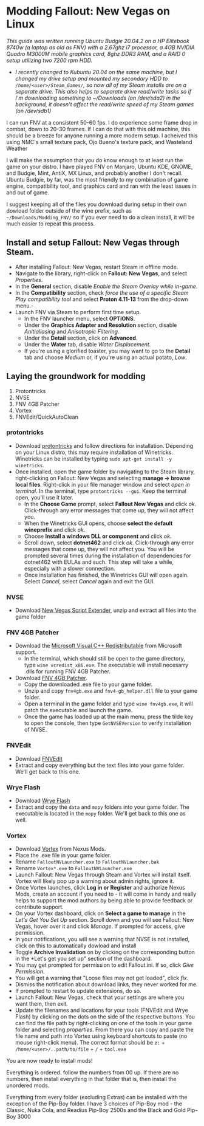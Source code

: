 # Modding Fallout: New Vegas on Linux

*This guide was written running Ubuntu Budgie 20.04.2 on a HP Elitebook 8740w (a laptop as old as FNV) with a 2.67ghz i7 processor, a 4GB NVIDIA Quadro M3000M mobile graphics card, 8ghz DDR3 RAM, and a RAID 0 setup utilizing two 7200 rpm HDD.*


+ *I recently changed to Kubuntu 20.04 on the same machine, but I changed my drive setup and mounted my secondary HDD to `/home/<user>/Steam_Games/`, so now all of my Steam installs are on a separate drive. This also helps to separate drive read/write tasks so if I'm downloading something to ~/Downloads (on /dev/sda2) in the background, it doesn't affect the read/write speed of my Steam games (on /dev/sdb1)*

I can run FNV at a consistent 50-60 fps. I do experience some frame drop in combat, down to 20-30 frames. If I can do that with this old machine, this should be a breeze for anyone running a more modern setup. I acheived this using NMC's small texture pack, Ojo Bueno's texture pack, and Wasteland Weather

I will make the assumption that you do know enough to at least run the game on your distro. I have played FNV on Manjaro, Ubuntu KDE, GNOME, and Budgie, Mint, AntiX, MX Linux, and probably another I don't recall. Ubuntu Budgie, by far, was the most friendly to my combination of game engine, compatibility tool, and graphics card and ran with the least issues in and out of game.

I suggest keeping all of the files you download during setup in their own dowload folder outside of the wine prefix, such as `~/Downloads/Modding_FNV/` so if you ever need to do a clean install, it will be much easier to repeat this process.

## Install and setup Fallout: New Vegas through Steam.
+ After installing Fallout: New Vegas, restart Steam in offline mode.
+ Navigate to the library, right-click on **Fallout: New Vegas**, and select *Properties*.
+ In the **General** section, disable *Enable the Steam Overlay while in-game*.
+ In the **Compatibility** section, check *force the use of a specific Steam Play compatibility tool* and select **Proton 4.11-13** from the drop-down menu.-
+ Launch FNV via Steam to perform first time setup.
    + In the FNV launcher menu, select **OPTIONS**.
    + Under the **Graphics Adapter and Resolution** section, disable *Anitialiasing* and *Anisotropic Filtering*.
    + Under the **Detail** section, click on **Advanced**.
    + Under the **Water** tab, disable *Water Displacement*.
    + If you're using a glorified toaster, you may want to go to the **Detail** tab and choose *Medium*  or, if you're using an actual potato, *Low*.

## Laying the groundwork for modding
1. Protontricks
3. NVSE
2. FNV 4GB Patcher
4. Vortex
5. FNVEdit/QuickAutoClean

### protontricks
+ Download [protontricks](https://github.com/Matoking/protontricks) and follow directions for installation. Depending on your Linux distro, this may require installation of Winetricks. Winetricks can be installed by typing `sudo apt-get install -y winetricks`.
+ Once installed, open the game folder by navigating to the Steam library, right-clicking on Fallout: New Vegas and selecting **manage -> browse local files**. Right-click in your file manager window and select *open in terminal*. In the terminal, type `protontricks --gui`. Keep the terminal open, you'll use it later.
    + In the **Choose Game** prompt, select **Fallout New Vegas** and click *ok*. Click-through any error messages that come up, they will not affect you.
    + When the Winetricks GUI opens, choose **select the default wineprefix** and click *ok*.
    + Choose **Install a windows DLL or component** and click *ok*.
    + Scroll down, select **dotnet462** and click *ok*. Click-through any error messages that come up, they will not affect you. You will be prompted several times during the installation of dependencies for dotnet462 with EULAs and such. This step will take a while, especially with a slower connection.
    + Once installation has finished, the Winetricks GUI will open again. Select *Cancel*, select *Cancel* again and exit the GUI.

### NVSE
+ Download [New Vegas Script Extender](http://nvse.silverlock.org/), unzip and extract all files into the game folder

### FNV 4GB Patcher
   + Download the [Microsoft Visual C++ Redistributable](https://support.microsoft.com/en-us/topic/the-latest-supported-visual-c-downloads-2647da03-1eea-4433-9aff-95f26a218cc0) from Microsoft support.
        + In the terminal, which should still be open to the game directory, type `wine vcredist_x86.exe`. The executable will install necesarry .dlls for running FNV 4GB Patcher.
   + Download [FNV 4GB Patcher](https://www.nexusmods.com/newvegas/mods/62552).
        + Copy the downloaded .exe file to your game folder.
        + Unzip and copy `fnv4gb.exe` and `fnv4-gb_helper.dll` file to your game folder.
        + Open a terminal in the game folder and type `wine fnv4gb.exe`, it will patch the executable and launch the game.
        + Once the game has loaded up at the main menu, press the tilde key to open the console, then type `GetNVSEVersion` to verify installation of NVSE.

### FNVEdit
+ Download [FNVEdit](https://www.nexusmods.com/newvegas/mods/34703)
+ Extract and copy everything but the text files into your game folder. We'll get back to this one.

### Wrye Flash
+ Download [Wrye Flash](https://www.nexusmods.com/newvegas/mods/35003)
+ Extract and copy the `data` and `mopy` folders into your game folder. The executable is located in the `mopy` folder. We'll get back to this one as well.

### Vortex
+ Download [Vortex](https://www.nexusmods.com/site/mods/1?tab=description) from Nexus Mods.
+ Place the .exe file in your game folder.
+ Rename `FalloutNVLauncher.exe` to `FalloutNVLauncher.bak`
+ Rename `Vortex*.exe` to `FalloutNVLauncher.exe`
+ Launch Fallout: New Vegas through Steam and Vortex will install itself. Vortex will likely pop up a warning about admin rights, ignore it.
+ Once Vortex launches, click **Log in or Register** and authorize Nexus Mods, create an account if you need to - it will come in handy and really helps to support the mod authors by being able to provide feedback or contribute support.
+ On your Vortex dashboard, click on **Select a game to manage** in the *Let's Get You Set Up* section. Scroll down and you will see Fallout: New Vegas, hover over it and click *Manage*. If prompted for access, give permission.
+ In your notifications, you will see a warning that NVSE is not installed, click on this to automatically dowload and install 
+ Toggle **Archive Invalidation** on by clicking on the corresponding button in the *Let's get you set up" section of the dashboard.
+ You may get prompted for permission to edit Fallout.ini. If so, click *Give Permission*.
+ You will get a warning that "Loose files may not get loaded", click *fix*.
+ Dismiss the notification about download links, they never worked for me.
+ If prompted to restart to update extensions, do so.
+ Launch Fallout: New Vegas, check that your settings are where you want them, then exit.
+ Update the filenames and locations for your tools (FNVEdit and Wrye Flash) by clicking on the dots on the side of the respective buttons. You can find the file path by right-clicking on one of the tools in your game folder and selecting *properties*. From there you can copy and paste the file name and path into Vortex using keyboard shortcuts to paste (no mouse right-click menu). The correct format should be `z:` + `/home/<user>/..path/to/file` + `/` + `tool.exe`

You are now ready to install mods!

Everything is ordered. follow the numbers from 00 up. If there are no numbers, then install everything in that folder that is, then install the unordered mods.

Everything from every folder (excluding Extras) can be installed with the exception of the Pip-Boy folder. I have 3 choices of Pip-Boy mod - the Classic, Nuka Cola, and Readius Pip-Boy 2500s and the Black and Gold Pip-Boy 3000